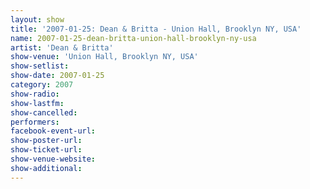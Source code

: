 ```yaml
---
layout: show
title: '2007-01-25: Dean & Britta - Union Hall, Brooklyn NY, USA'
name: 2007-01-25-dean-britta-union-hall-brooklyn-ny-usa
artist: 'Dean & Britta'
show-venue: 'Union Hall, Brooklyn NY, USA'
show-setlist: 
show-date: 2007-01-25
category: 2007
show-radio: 
show-lastfm: 
show-cancelled: 
performers: 
facebook-event-url: 
show-poster-url: 
show-ticket-url: 
show-venue-website: 
show-additional: 
---
```


